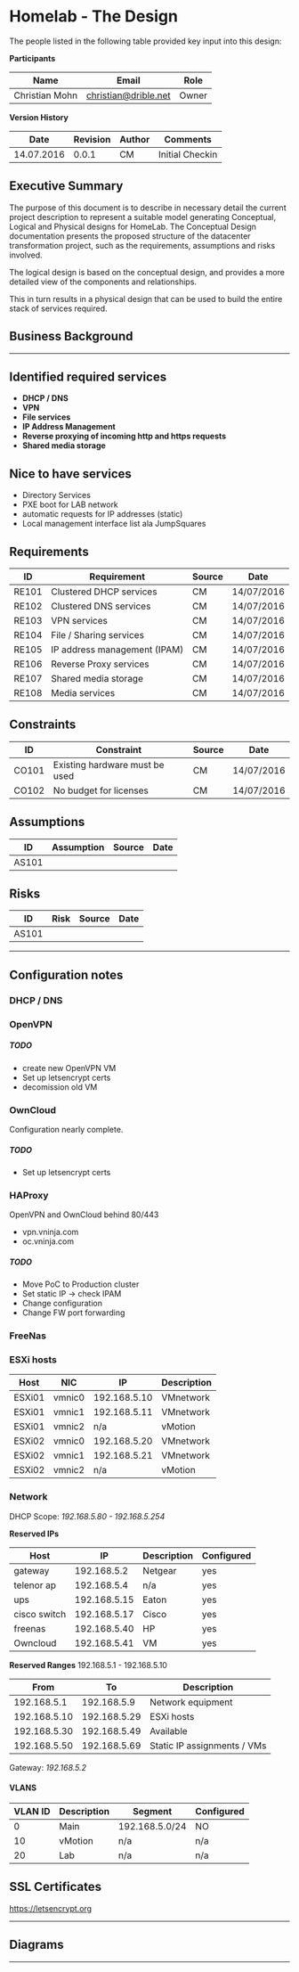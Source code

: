 # Homelab - The Design

The people listed in the following table provided key input into this design:

**Participants**

|Name|Email|Role|
|---|---|---|
|Christian Mohn|christian@drible.net|Owner|

**Version History**

|Date|Revision|Author|Comments|
|---|---|---|---|
|14.07.2016|0.0.1|CM|Initial Checkin

## Executive Summary

The purpose of this document is to describe in necessary detail the current project description to represent a suitable model generating Conceptual, Logical and Physical designs for HomeLab. The Conceptual Design documentation presents the proposed structure of the datacenter transformation project, such as the requirements, assumptions and risks involved.

The logical design is based on the conceptual design, and provides a more detailed view of the components and relationships.

This in turn results in a physical  design that can be used to build the entire stack of services required.

## Business Background

---

## Identified required services
  - **DHCP / DNS**
  - **VPN**
 - **File services**
  - **IP Address Management**
  - **Reverse proxying of incoming http and https requests**
- **Shared media storage**

## Nice to have services
- Directory Services
- PXE boot for LAB network
- automatic requests for IP addresses (static)
- Local management interface list ala JumpSquares

## Requirements
|ID|Requirement|Source|Date|
|---|---|---|---|
|RE101|Clustered DHCP services|CM|14/07/2016
|RE102|Clustered DNS services|CM|14/07/2016
|RE103|VPN services|CM|14/07/2016
|RE104|File / Sharing services|CM|14/07/2016
|RE105|IP address management (IPAM)|CM|14/07/2016
|RE106|Reverse Proxy services|CM|14/07/2016
|RE107|Shared media storage|CM|14/07/2016
|RE108|Media services|CM|14/07/2016

## Constraints
|ID|Constraint|Source|Date|
|---|---|---|---|
|CO101|Existing hardware must be used|CM|14/07/2016
|CO102|No budget for licenses|CM|14/07/2016

## Assumptions
|ID|Assumption|Source|Date|
|---|---|---|---|
|AS101|||

## Risks
|ID|Risk|Source|Date|
|---|---|---|---|
|AS101|||

---    
## Configuration notes

### DHCP / DNS
### OpenVPN
##### TODO
- create new OpenVPN VM
- Set up letsencrypt certs
- decomission old VM

### OwnCloud
Configuration nearly complete.
##### TODO
- Set up letsencrypt certs

### HAProxy
OpenVPN and OwnCloud behind 80/443
- vpn.vninja.com
- oc.vninja.com

##### TODO
- Move PoC to Production cluster
- Set static IP -> check IPAM
- Change configuration
- Change FW port forwarding

### FreeNas
### ESXi hosts

|Host|NIC|IP|Description|
|---|---|---|---|
|ESXi01   |vmnic0|192.168.5.10|VMnetwork|
|ESXi01   |vmnic1|192.168.5.11|VMnetwork|
|ESXi01   |vmnic2|n/a|vMotion|
|ESXi02   |vmnic0|192.168.5.20|VMnetwork|
|ESXi02   |vmnic1|192.168.5.21|VMnetwork|
|ESXi02   |vmnic2|n/a|vMotion|

### Network
DHCP Scope: _192.168.5.80 - 192.168.5.254_

**Reserved IPs**

|Host|IP|Description|Configured|
|---|---|---|---|
|gateway|192.168.5.2|Netgear|yes|
|telenor ap|192.168.5.4|n/a|yes|
|ups|192.168.5.15|Eaton|yes|
|cisco switch|192.168.5.17|Cisco|yes|
|freenas|192.168.5.40|HP|yes|
|Owncloud|192.168.5.41|VM|yes|


**Reserved Ranges**
192.168.5.1 - 192.168.5.10

|From|To|Description|
|---|---|---|
|192.168.5.1|192.168.5.9|Network equipment|
|192.168.5.10|192.168.5.29|ESXi hosts|
|192.168.5.30|192.168.5.49|Available|
|192.168.5.50|192.168.5.69|Static IP assignments / VMs|



Gateway: _192.168.5.2_
#### VLANS

|VLAN ID|Description|Segment|Configured|
|---|---|---|---|
|0   |Main|192.168.5.0/24   |NO   |
|10   |vMotion|n/a   |n/a   |
|20   |Lab|n/a   |n/a   |

## SSL Certificates
https://letsencrypt.org

---
## Diagrams
---
